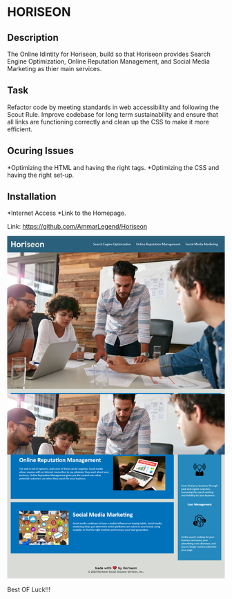 # **HORISEON**

## Description
The Online Idintity for Horiseon, build so that Horiseon provides Search Engine Optimization, Online Reputation Management, and Social Media Marketing as thier main services.

## Task
Refactor code by meeting standards in web accessibility and following the Scout Rule. Improve codebase for long term sustainability and ensure that all links are functioning correctly and clean up the CSS to make it more efficient.

## Ocuring Issues
*Optimizing the HTML and having the right tags.
*Optimizing the CSS and having the right set-up.

## Installation
*Internet Access
*Link to the Homepage.

Link: https://github.com/AmmarLegend/Horiseon

![Horiseon](./assets/images/screenshot-full-page.png)

Best OF Luck!!!
